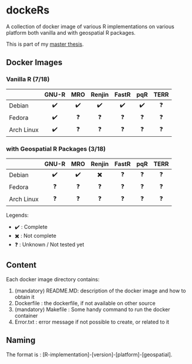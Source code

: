 # dockeRs

A collection of docker image of various R implementations on various platform both vanilla and with geospatial R packages.

This is part of my [master thesis](https://github.com/ismailsunni/MasterThesis).

## Docker Images

### Vanilla R (7/18)

|            |    GNU-R   |     MRO    |   Renjin   |    FastR   |     pqR    |    TERR    |
|------------|:----------:|:----------:|:----------:|:----------:|:----------:|:----------:|
| Debian     | :heavy_check_mark: | :heavy_check_mark: | :heavy_check_mark: | :heavy_check_mark: | :heavy_check_mark: | :question: |
| Fedora     | :heavy_check_mark: | :question: | :question: | :question: | :question: | :question: |
| Arch Linux | :heavy_check_mark: | :question: | :question: | :question: | :question: | :question: |

### with Geospatial R Packages (3/18)

|            |    GNU-R   |     MRO    |   Renjin   |    FastR   |     pqR    |    TERR    |
|------------|:----------:|:----------:|:----------:|:----------:|:----------:|:----------:|
| Debian     | :heavy_check_mark: | :heavy_check_mark: | :heavy_multiplication_x: | :question: | :question: | :question: |
| Fedora     | :question: | :question: | :question: | :question: | :question: | :question: |
| Arch Linux | :question: | :question: | :question: | :question: | :question: | :question: |

Legends:

- :heavy_check_mark: : Complete
- :heavy_multiplication_x: : Not complete
- :question: : Unknown / Not tested yet

## Content

Each docker image directory contains:

1. (mandatory) README.MD: description of the docker image and how to obtain it
2. Dockerfile : the dockerfile, if not available on other source
3. (mandatory) Makefile : Some handy command to run the docker container
4. Error.txt : error message if not possible to create, or related to it

## Naming

The format is : [R-implementation]-[version]-[platform]-[geospatial].
